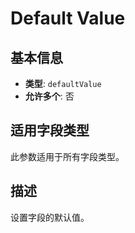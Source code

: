 # Default Value

## 基本信息

- **类型**: `defaultValue`
- **允许多个**: 否

## 适用字段类型

此参数适用于所有字段类型。

## 描述

设置字段的默认值。

